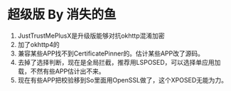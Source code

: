 # 超级版 By 消失的鱼

1. JustTrustMePlusX是升级版能够对抗okhttp混淆加密
2. 加了okhttp4的
3. 兼容某些APP找不到CertificatePinner的。估计某些APP改了源码。
4. 去掉了选择判断，现在是全局拦截，推荐用LSPOSED，可以选择单应用加载，不然有些APP估计出不来。
5. 现在有些APP把校验移到So里面用OpenSSL做了，这个XPOSED无能为力。
